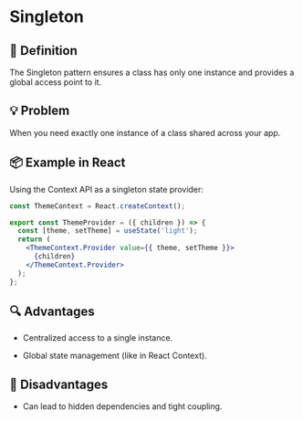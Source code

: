 # Singleton

## 🧭 Definition

The Singleton pattern ensures a class has only one instance and provides a global access point to it.

## 💡 Problem

When you need exactly one instance of a class shared across your app.

## 📦 Example in React

Using the Context API as a singleton state provider:

```jsx
const ThemeContext = React.createContext();

export const ThemeProvider = ({ children }) => {
  const [theme, setTheme] = useState('light');
  return (
    <ThemeContext.Provider value={{ theme, setTheme }}>
      {children}
    </ThemeContext.Provider>
  );
};
```

## 🔍 Advantages

- Centralized access to a single instance.

- Global state management (like in React Context).

## 🚫 Disadvantages

- Can lead to hidden dependencies and tight coupling.